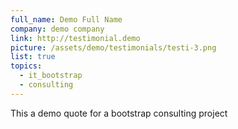 ```yaml
---
full_name: Demo Full Name
company: demo company
link: http://testimonial.demo
picture: /assets/demo/testimonials/testi-3.png
list: true
topics:
  - it_bootstrap
  - consulting
---
```

This a demo quote for a bootstrap consulting project
